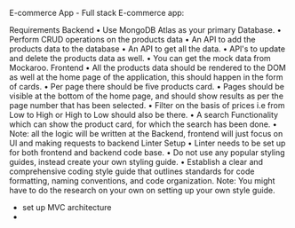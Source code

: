 E-commerce App - Full stack E-commerce app:

Requirements
Backend
• Use MongoDB Atlas as your primary Database.
• Perform CRUD operations on the products data
• An API to add the products data to the database
• An API to get all the data.
• APl's to update and delete the products data as well.
• You can get the mock data from Mockaroo.
Frontend
• All the products data should be rendered to the DOM as well at the home page of the application, this should happen in the form of cards.
• Per page there should be five products card.
• Pages should be visible at the bottom of the home page, and should show results as per the page number that has been selected.
• Filter on the basis of prices i.e from Low to High or High to Low should also be there.
• A search Functionality which can show the product card, for which the search has been done.
• Note: all the logic will be written at the Backend, frontend will just focus on Ul and making requests to backend
Linter Setup
• Linter needs to be set up for both frontend and backend code base.
• Do not use any popular styling guides, instead create your own styling guide.
• Establish a clear and comprehensive coding style guide that outlines standards for code formatting, naming conventions, and code organization.
Note: You might have to do the research on your own on setting up your own style guide.

- set up MVC architecture
-
